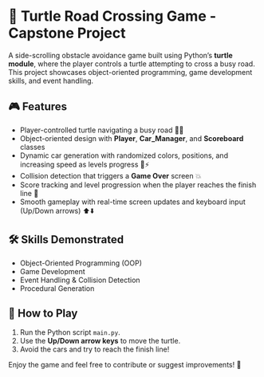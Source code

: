 # 🐢 Turtle Road Crossing Game - Capstone Project

A side-scrolling obstacle avoidance game built using Python’s **turtle module**, where the player controls a turtle attempting to cross a busy road. This project showcases object-oriented programming, game development skills, and event handling.  

## 🎮 Features
- Player-controlled turtle navigating a busy road 🐢🚗  
- Object-oriented design with **Player**, **Car_Manager**, and **Scoreboard** classes  
- Dynamic car generation with randomized colors, positions, and increasing speed as levels progress 🎨⚡  
- Collision detection that triggers a **Game Over** screen 💥  
- Score tracking and level progression when the player reaches the finish line 🏁  
- Smooth gameplay with real-time screen updates and keyboard input (Up/Down arrows) ⬆️⬇️  

## 🛠️ Skills Demonstrated
- Object-Oriented Programming (OOP)  
- Game Development  
- Event Handling & Collision Detection  
- Procedural Generation  

## 📌 How to Play
1. Run the Python script `main.py`.  
2. Use the **Up/Down arrow keys** to move the turtle.  
3. Avoid the cars and try to reach the finish line!  

Enjoy the game and feel free to contribute or suggest improvements! 🚀
